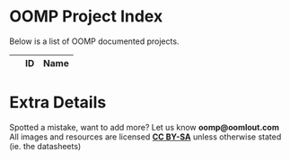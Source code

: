 OOMP Project Index
===========================  
Below is a list of OOMP documented projects.


| &nbsp; | __ID__ | __Name__ |
| ------ | ------ | -------- |


Extra Details
===========================
Spotted a mistake, want to add more? Let us know __oomp@oomlout.com__    
All images and resources are licensed __[CC BY-SA](https://creativecommons.org/licenses/by-sa/3.0/)__ unless otherwise stated (ie. the datasheets)   
		


